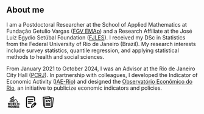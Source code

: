 ## About me

I am a Postdoctoral Researcher at the School of Applied Mathematics at Fundação Getulio Vargas ([FGV EMAp](https://emap.fgv.br/)) and a Research Affiliate at the José Luiz Egydio Setúbal Foundation ([FJLES](https://fundacaojles.org.br/en/)). I received my DSc in Statistics from the Federal University of Rio de Janeiro (Brazil). My research interests include survey statistics, quantile regression, and applying statistical methods to health and social sciences.

From January 2021 to October 2024, I was an Advisor at the Rio de Janeiro City Hall ([PCRJ](https://prefeitura.rio/)). In partnership with colleagues, I developed the Indicator of Economic Activity ([IAE-Rio](https://github.com/marcuslavagnole/IAE_Rio)) and designed the [Observatório Econômico do Rio](https://observatorioeconomico.rio/), an initiative to publicize economic indicators and policies. <be>

&nbsp;[<img src="work_in_progress.png" width="30" height="30">](https://github.com/marcuslavagnole/Work_in_progress) &nbsp; &nbsp;[<img src="writing.png" width="30" height="30">](https://github.com/marcuslavagnole/Publications) &nbsp; &nbsp;[<img src="curriculum-vitae.png" width="30" height="30">](https://github.com/marcuslavagnole/marcuslavagnole/blob/main/CV.pdf)

<!--
You can reach me at [marcus.lavagnole@fgv.br](mailto:marcus.lavagnole@fgv.br). <be>

&nbsp; &nbsp;[<img src="email.png" width="30" height="30">](mailto:marcus.lavagnole@fgv.br) 

&nbsp;[<img src="lattes.png" width="30" height="30">](https://lattes.cnpq.br/5803567335277582) &nbsp; 

&nbsp; &nbsp;[<img src="email.png" width="30" height="30">](mailto:marcus.gerardus@fundacaojles.org.br)

[<img src="publications.png" width="30" height="30">](https://github.com/marcuslavagnole/Publications) &nbsp;

&nbsp;[<img src="curriculum-vitae.png" width="30" height="30">](https://github.com/marcuslavagnole/marcuslavagnole/blob/main/CV.pdf) &nbsp; &nbsp;[<img src="linkedin.png" width="30" height="30">](https://linkedin.com/in/marcus-l-nascimento-9b9625304) &nbsp; &nbsp;[<img src="email.png" width="30" height="30">](mailto:marcus.gerardus@fundacaojles.org.br)

&nbsp; &nbsp;[<img src="curriculum-vitae.png" width="30" height="30">](https://github.com/marcuslavagnole/marcuslavagnole/blob/main/CV.pdf) &nbsp; &nbsp;[<img src="lattes.png" width="30" height="30">](http://lattes.cnpq.br/5803567335277582)
-->

<!--
**marcuslavagnole/marcuslavagnole** is a ✨ _special_ ✨ repository because its `README.md` (this file) appears on your GitHub profile.

Here are some ideas to get you started:

- 🔭 I’m currently working on ...
- 🌱 I’m currently learning ...
- 👯 I’m looking to collaborate on ...
- 🤔 I’m looking for help with ...
- 💬 Ask me about ...
- 📫 How to reach me: ...
- 😄 Pronouns: ...
- ⚡ Fun fact: ...
-->

<!--
## Publications

(A full list can be found [here](https://github.com/marcuslavagnole/Publications))

### Methods

- Nascimento, M. L., Gonçalves, K. C. M. Bayesian quantile regression models for complex survey data under informative sampling. _Journal of Survey Statistics and Methodology_, 12(4), 1105-1130, 2024. <br> 
  [[link]](https://doi.org/10.1093/jssam/smae015) [[code]](https://github.com/marcuslavagnole/BWQR_Informative_Sampling)

### Applications

- Nascimento, M. L., Barreto, L. M. Improving crime count forecasts in the city of Rio de Janeiro via reconciliation. _Security Journal_, 37(4), 1597-1618, 2024. <br>
  [[link]](https://doi.org/10.1057/s41284-024-00433-5) [[code]](https://github.com/marcuslavagnole/Crime_forecast_reconciliation)
-->
